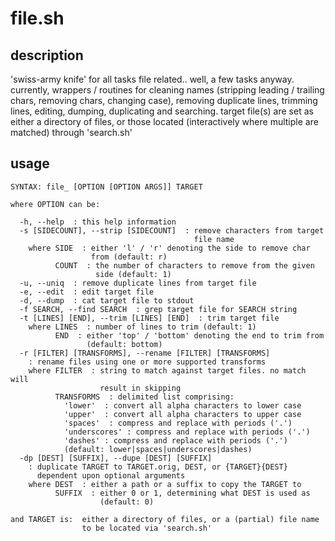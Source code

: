# file.sh

## description
'swiss-army knife' for all tasks file related.. well, a few tasks anyway. currently,  wrappers / routines for cleaning names (stripping leading / trailing chars, removing chars, changing case), removing duplicate lines, trimming lines, editing, dumping, duplicating and searching. target file(s) are set as either a directory of files, or those located (interactively where multiple are matched) through 'search.sh'

## usage
```
SYNTAX: file_ [OPTION [OPTION ARGS]] TARGET

where OPTION can be:

  -h, --help  : this help information
  -s [SIDECOUNT], --strip [SIDECOUNT]  : remove characters from target
                                         file name
    where SIDE  : either 'l' / 'r' denoting the side to remove char
                  from (default: r)
          COUNT  : the number of characters to remove from the given
                   side (default: 1)
  -u, --uniq  : remove duplicate lines from target file
  -e, --edit  : edit target file
  -d, --dump  : cat target file to stdout
  -f SEARCH, --find SEARCH  : grep target file for SEARCH string
  -t [LINES] [END], --trim [LINES] [END]  : trim target file
    where LINES  : number of lines to trim (default: 1)
          END  : either 'top' / 'bottom' denoting the end to trim from
                 (default: bottom)
  -r [FILTER] [TRANSFORMS], --rename [FILTER] [TRANSFORMS]
    : rename files using one or more supported transforms
    where FILTER  : string to match against target files. no match will
                    result in skipping
          TRANSFORMS  : delimited list comprising:
            'lower'  : convert all alpha characters to lower case
            'upper'  : convert all alpha characters to upper case
            'spaces'  : compress and replace with periods ('.')
            'underscores' : compress and replace with periods ('.')
            'dashes' : compress and replace with periods ('.')
            (default: lower|spaces|underscores|dashes)
  -dp [DEST] [SUFFIX], --dupe [DEST] [SUFFIX]
    : duplicate TARGET to TARGET.orig, DEST, or {TARGET}{DEST}
      dependent upon optional arguments
    where DEST  : either a path or a suffix to copy the TARGET to
          SUFFIX  : either 0 or 1, determining what DEST is used as
                    (default: 0)

and TARGET is:  either a directory of files, or a (partial) file name
                to be located via 'search.sh'
```
